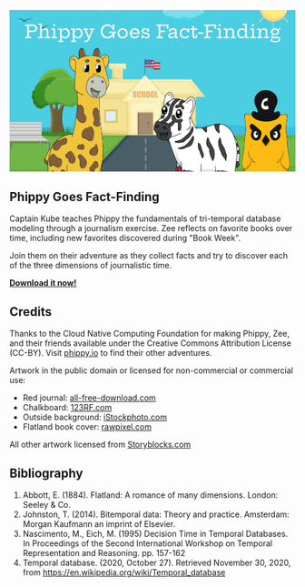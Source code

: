 [![Phippy Goes Fact-Finding Cover](https://github.com/dbeatty10/Phippy-Goes-Fact-Finding/raw/main/Phippy%20Goes%20Fact-Finding%20-%20Cover.png)](https://github.com/dbeatty10/Phippy-Goes-Fact-Finding/blob/main/Phippy%20Goes%20Fact-Finding.pdf)

## Phippy Goes Fact-Finding

Captain Kube teaches Phippy the fundamentals of tri-temporal database modeling through a journalism exercise. Zee reflects on favorite books over time, including new favorites discovered during "Book Week".

Join them on their adventure as they collect facts and try to discover each of the three dimensions of journalistic time.

[**Download it now!**](https://github.com/dbeatty10/Phippy-Goes-Fact-Finding/blob/main/Phippy%20Goes%20Fact-Finding.pdf)

## Credits

Thanks to the Cloud Native Computing Foundation for making Phippy, Zee, and their friends available under the Creative Commons Attribution License (CC-BY). Visit [phippy.io](https://phippy.io) to find their other adventures.

Artwork in the public domain or licensed for non-commercial or commercial use:
- Red journal: [all-free-download.com](https://all-free-download.com/)
- Chalkboard: [123RF.com](https://www.123rf.com/)
- Outside background: [iStockphoto.com](https://www.istockphoto.com/)
- Flatland book cover: [rawpixel.com](https://www.rawpixel.com/)

All other artwork licensed from [Storyblocks.com](https://www.storyblocks.com/)

## Bibliography

1. Abbott, E. (1884). Flatland: A romance of many dimensions. London: Seeley & Co.
1. Johnston, T. (2014). Bitemporal data: Theory and practice. Amsterdam: Morgan Kaufmann an imprint of Elsevier.
1. Nascimento, M., Eich, M. (1995) Decision Time in Temporal Databases. In Proceedings of the Second International Workshop on Temporal Representation and Reasoning. pp. 157-162
1. Temporal database. (2020, October 27). Retrieved November 30, 2020, from https://en.wikipedia.org/wiki/Temporal_database

